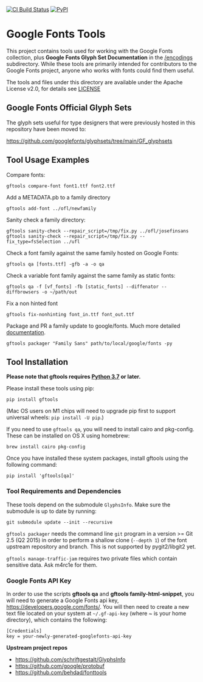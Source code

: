 [![CI Build Status](https://github.com/googlefonts/gftools/workflows/Test/badge.svg?branch=main)](https://github.com/googlefonts/gftools/actions/workflows/ci.yml?query=workflow%3ATest+branch%3Amain)
[![PyPI](https://img.shields.io/pypi/v/gftools.svg)](https://pypi.org/project/gftools/)

# Google Fonts Tools

This project contains tools used for working with the Google Fonts collection, plus **Google Fonts Glyph Set Documentation** in the [/encodings](https://github.com/googlefonts/gftools/tree/main/Lib/gftools/encodings) subdirectory. While these tools are primarily intended for contributors to the Google Fonts project, anyone who works with fonts could find them useful.

The tools and files under this directory are available under the Apache License v2.0, for details see [LICENSE](LICENSE)

## Google Fonts Official Glyph Sets

The glyph sets useful for type designers that were previously hosted in this repository have been moved to:

<https://github.com/googlefonts/glyphsets/tree/main/GF_glyphsets>

## Tool Usage Examples

Compare fonts:

    gftools compare-font font1.ttf font2.ttf

Add a METADATA.pb to a family directory

    gftools add-font ../ofl/newfamily

Sanity check a family directory:

    gftools sanity-check --repair_script=/tmp/fix.py ../ofl/josefinsans
    gftools sanity-check --repair_script=/tmp/fix.py --fix_type=fsSelection ../ufl

Check a font family against the same family hosted on Google Fonts:

    gftools qa [fonts.ttf] -gfb -a -o qa

Check a variable font family against the same family as static fonts:

    gftools qa -f [vf_fonts] -fb [static_fonts] --diffenator --diffbrowsers -o ~/path/out

Fix a non hinted font

    gftools fix-nonhinting font_in.ttf font_out.ttf

Package and PR a family update to google/fonts. Much more detailed [documentation](./docs/gftools-packager).

    gftools packager "Family Sans" path/to/local/google/fonts -py

## Tool Installation


**Please note that gftools requires [Python 3.7](http://www.python.org/download/) or later.**

Please install these tools using pip:

    pip install gftools

(Mac OS users on M1 chips will need to upgrade pip first to support universal wheels: `pip install -U pip`.)

If you need to use `gftools qa`, you will need to install cairo and pkg-config. These can be installed on OS X using homebrew:

    brew install cairo pkg-config

Once you have installed these system packages, install gftools using the following command:

    pip install 'gftools[qa]'


### Tool Requirements and Dependencies

These tools depend on the submodule `GlyphsInfo`.
Make sure the submodule is up to date by running:

    git submodule update --init --recursive

`gftools packager` needs the command line `git` program in a version >= Git 2.5 (Q2 2015) in order to perform a shallow clone (`--depth 1`) of the font upstream repository and branch. This is not supported by pygit2/libgit2 yet.

`gftools manage-traffic-jam` requires two private files which contain sensitive data. Ask m4rc1e for them.

### Google Fonts API Key

In order to use the scripts **gftools qa** and **gftools family-html-snippet**, you will need to generate a Google Fonts api key, https://developers.google.com/fonts/. You will then need to create a new text file located on your system at `~/.gf-api-key` (where ~ is your home directory), which contains the following:

```
[Credentials]
key = your-newly-generated-googlefonts-api-key

```

**Upstream project repos**

* https://github.com/schriftgestalt/GlyphsInfo
* https://github.com/google/protobuf
* https://github.com/behdad/fonttools
